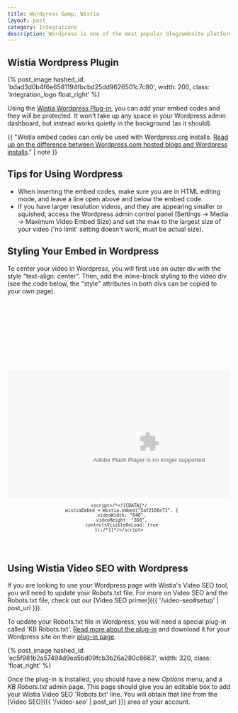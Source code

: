 ```yaml
---
title: Wordpress &amp; Wistia
layout: post
category: Integrations
description: Wordpress is one of the most popular blog/website platforms out there, and Wistia videos work quite well in the Wordpress environment. 
---
```


## Wistia Wordpress Plugin

{% post_image hashed_id: 'bdad3d0b4f6e6581194fbcbd25dd9626501c7c80', width: 200, class: 'integration_logo float_right' %}

Using the [Wistia Wordpress Plug-in](http://wordpress.org/extend/plugins/wistia-wordpress-oembed-plugin), you can add your embed codes and they will be protected. It won't take up any space in your Wordpress admin dashboard, but instead works quietly in the background (as it should).

<div class="clear"></div>

{{ "Wistia embed codes can only be used with Wordpress.org installs. <a href='http://en.support.wordpress.com/com-vs-org'>Read up on the difference between Wordpress.com hosted blogs and Wordpress installs</a>." | note }}

## Tips for Using Wordpress

*  When inserting the embed codes, make sure you are in HTML editing mode, and leave a line open above and below the embed code.
*  If you have larger resolution videos, and they are appearing smaller or squished, access the Wordpress admin control panel (Settings -> Media -> Maximum Video Embed Size) and set the max to the largest size of your video ('no limit' setting doesn't work, must be actual size).

## Styling Your Embed in Wordpress

To center your video in Wordpress, you will first use an outer div with the style "text-align: center".  Then, add the inline-block styling to the video div (see the code below, the "style" attributes in both divs can be copied to your own page).

<pre><code class='language-markup'>
<div id="the_video" style="text-align: center;">

  <div id="wistia_5af2188e71" style="width:640px;height:360px;display: inline-block; *display: inline; margin: 0 auto; vertical-align: top;  zoom: 1;" data-video-width="640" data-video-height="360">
    <object id="wistia_5af2188e71_seo" classid="clsid:D27CDB6E-AE6D-11cf-96B8-444553540000" style="display:block;height:100%;position:relative;width:100%;">
    <param name="movie" value="http://embed.wistia.com/flash/embed_player_v2.0.swf?2012-02-08"></param><param name="allowfullscreen" value="true"></param>
    <param name="allowscriptaccess" value="always"></param><param name="wmode" value="opaque"></param>
    <param name="flashvars" value="videoUrl=http://embed.wistia.com/deliveries/008ea72d13517143c0e738b91aca90aa9a17ab98.bin&&hdUrl=http://embed.wistia.com/deliveries/39aacc9a8f142e920273ed35d62dbc6fefd04acd.bin&stillUrl=http://embed.wistia.com/deliveries/44f16ff951e71f077d458933fd68ec02a35bd23d.bin"></param>
    <embed src="http://embed.wistia.com/flash/embed_player_v2.0.swf?2012-02-08" type="application/x-shockwave-flash" allowfullscreen="true" allowscriptaccess="always" wmode="opaque" flashvars="videoUrl=http://embed.wistia.com/deliveries/008ea72d13517143c0e738b91aca90aa9a17ab98.bin&hdUrl=http://embed.wistia.com/deliveries/39aacc9a8f142e920273ed35d62dbc6fefd04acd.bin&stillUrl=http://embed.wistia.com/deliveries/44f16ff951e71f077d458933fd68ec02a35bd23d.bin" style="display:block;height:100%;position:relative;width:100%;"></embed></object></div>
    <script charset="ISO-8859-1" src="http://fast.wistia.com/static/E-v1.js"></script>
    <script>/*<![CDATA[*/
      wistiaEmbed = Wistia.embed("5af2188e71", {
      videoWidth: "640",
      videoHeight: "360",
      controlsVisibleOnLoad: true
    });/*]]*/</script>

</div>
</code></pre>


## Using Wistia Video SEO with Wordpress

If you are looking to use your Wordpress page with Wistia's Video SEO tool, you will need to update your Robots.txt file.  For more on Video SEO and the Robots.txt file, check out our [Video SEO primer]({{ '/video-seo#setup' | post_url }}).

To update your Robots.txt file in Wordpress, you will need a special plug-in called 'KB Robots.txt'.  [Read more about the plug-in](http://adambrown.info/b/widgets/kb-robots-txt) and download it for your Wordpress site on their [plug-in page](http://wordpress.org/extend/plugins/kb-robotstxt).

{% post_image hashed_id: 'ec5f981b2a57494d9ea5bd09fcb3b26a280c8663', width: 320, class: 'float_right' %}

Once the plug-in is installed, you should have a new *Options* menu, and a *KB Robots.txt* admin page.  This page should give you an editable box to add your Wistia Video SEO 'Robots.txt' line. You will obtain that line from the [Video SEO]({{ '/video-seo' | post_url }}) area of your account.

